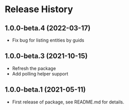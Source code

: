 # Release History

## 1.0.0-beta.4 (2022-03-17)
- Fix bug for listing entities by guids

## 1.0.0-beta.3 (2021-10-15)
- Refresh the package
- Add polling helper support

## 1.0.0-beta.1 (2021-05-11)

- First release of package, see README.md for details.
